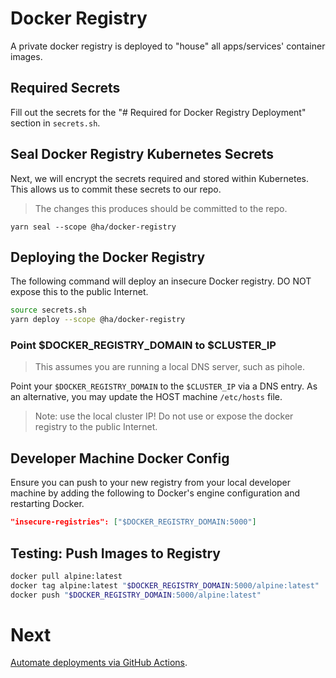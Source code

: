 # Docker Registry

A private docker registry is deployed to "house" all apps/services' container images.

## Required Secrets

Fill out the secrets for the "# Required for Docker Registry Deployment" section in `secrets.sh`.

## Seal Docker Registry Kubernetes Secrets

Next, we will encrypt the secrets required and stored within Kubernetes. This allows us to commit these secrets to our repo.

> The changes this produces should be committed to the repo.

```
yarn seal --scope @ha/docker-registry
```

## Deploying the Docker Registry

The following command will deploy an insecure Docker registry. DO NOT expose this to the public Internet.

```bash
source secrets.sh
yarn deploy --scope @ha/docker-registry
```

### Point $DOCKER_REGISTRY_DOMAIN to $CLUSTER_IP

> This assumes you are running a local DNS server, such as pihole.

Point your `$DOCKER_REGISTRY_DOMAIN` to the `$CLUSTER_IP` via a DNS entry. As an alternative, you may update the HOST machine `/etc/hosts` file.

> Note: use the local cluster IP! Do not use or expose the docker registry to the public Internet.

## Developer Machine Docker Config

Ensure you can push to your new registry from your local developer machine by adding the following to Docker's engine configuration and restarting Docker.

```json
"insecure-registries": ["$DOCKER_REGISTRY_DOMAIN:5000"]
```

## Testing: Push Images to Registry

```bash
docker pull alpine:latest
docker tag alpine:latest "$DOCKER_REGISTRY_DOMAIN:5000/alpine:latest"
docker push "$DOCKER_REGISTRY_DOMAIN:5000/alpine:latest"
```

# Next

[Automate deployments via GitHub Actions](./04-installation-github-actions.md).
